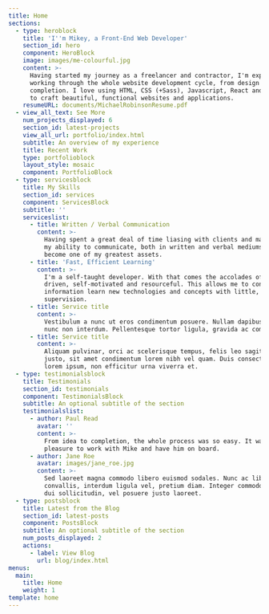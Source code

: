 ```yaml
---
title: Home
sections:
  - type: heroblock
    title: 'I''m Mikey, a Front-End Web Developer'
    section_id: hero
    component: HeroBlock
    image: images/me-colourful.jpg
    content: >-
      Having started my journey as a freelancer and contractor, I'm experienced
      working through the whole website development cycle, from design to
      completion. I love using HTML, CSS (+Sass), Javascript, React and Gatsby
      to craft beautiful, functional websites and applications.
    resumeURL: documents/MichaelRobinsonResume.pdf
  - view_all_text: See More
    num_projects_displayed: 6
    section_id: latest-projects
    view_all_url: portfolio/index.html
    subtitle: An overview of my experience
    title: Recent Work
    type: portfolioblock
    layout_style: mosaic
    component: PortfolioBlock
  - type: servicesblock
    title: My Skills
    section_id: services
    component: ServicesBlock
    subtitle: ''
    serviceslist:
      - title: Written / Verbal Communication
        content: >-
          Having spent a great deal of time liasing with clients and management,
          my ability to communicate, both in written and verbal mediums, has
          become one of my greatest assets.
      - title: 'Fast, Efficient Learning'
        content: >-
          I'm a self-taught developer. With that comes the accolades of being
          driven, self-motivated and resourceful. This allows me to consume
          information learn new technologies and concepts with little, or no
          supervision.
      - title: Service title
        content: >-
          Vestibulum a nunc ut eros condimentum posuere. Nullam dapibus quis
          nunc non interdum. Pellentesque tortor ligula, gravida ac commodo eu.
      - title: Service title
        content: >-
          Aliquam pulvinar, orci ac scelerisque tempus, felis leo sagittis
          justo, sit amet condimentum lorem nibh vel quam. Duis consectetur
          lorem ipsum, non efficitur urna viverra et.
  - type: testimonialsblock
    title: Testimonials
    section_id: testimonials
    component: TestimonialsBlock
    subtitle: An optional subtitle of the section
    testimonialslist:
      - author: Paul Read
        avatar: ''
        content: >-
          From idea to completion, the whole process was so easy. It was a
          pleasure to work with Mike and have him on board.
      - author: Jane Roe
        avatar: images/jane_roe.jpg
        content: >-
          Sed laoreet magna commodo libero euismod sodales. Nunc ac libero
          convallis, interdum ligula vel, pretium diam. Integer commodo sem at
          dui sollicitudin, vel posuere justo laoreet.
  - type: postsblock
    title: Latest from the Blog
    section_id: latest-posts
    component: PostsBlock
    subtitle: An optional subtitle of the section
    num_posts_displayed: 2
    actions:
      - label: View Blog
        url: blog/index.html
menus:
  main:
    title: Home
    weight: 1
template: home
---
```

